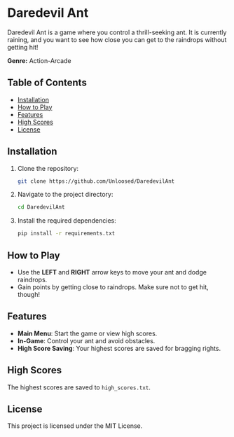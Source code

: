 # Daredevil Ant

Daredevil Ant is a game where you control a thrill-seeking ant.
It is currently raining, and you want to see how close you can get to the raindrops without getting hit!

**Genre:** Action-Arcade

## Table of Contents
- [Installation](#installation)
- [How to Play](#how-to-play)
- [Features](#features)
- [High Scores](#high-scores)
- [License](#license)

## Installation
1. Clone the repository:
    ```bash
    git clone https://github.com/Unloosed/DaredevilAnt
    ```
2. Navigate to the project directory:
    ```bash
    cd DaredevilAnt
    ```
3. Install the required dependencies:
    ```bash
    pip install -r requirements.txt
    ```

## How to Play
- Use the **LEFT** and **RIGHT** arrow keys to move your ant and dodge raindrops.
- Gain points by getting close to raindrops. Make sure not to get hit, though!

## Features
- **Main Menu**: Start the game or view high scores.
- **In-Game**: Control your ant and avoid obstacles.
- **High Score Saving**: Your highest scores are saved for bragging rights.

## High Scores
The highest scores are saved to `high_scores.txt`.

## License
This project is licensed under the MIT License.
